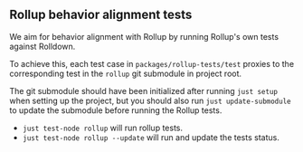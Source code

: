## Rollup behavior alignment tests

We aim for behavior alignment with Rollup by running Rollup's own tests against Rolldown.

To achieve this, each test case in `packages/rollup-tests/test` proxies to the corresponding test in the `rollup` git submodule in project root.

The git submodule should have been initialized after running `just setup` when setting up the project, but you should also run `just update-submodule` to update the submodule before running the Rollup tests.


- `just test-node rollup` will run rollup tests.
- `just test-node rollup --update` will run and update the tests status.
